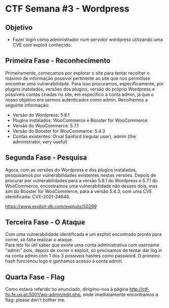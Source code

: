 # CTF Semana #3 - Wordpress

## Objetivo

- Fazer login como administrador num servidor wordpress utilizando uma CVE com exploit conhecido.

## Primeira Fase - Reconhecimento

Primeiramente, começamos por explorar o site para tentar recolher o máximo de informação possível pertinente ao site que nos permitisse encontrar uma vulnerabilidade. Para isso procuramos, especificamente, por plugins instalados, versões dos plugins, versão do próprio Wordpress e possíveis contas criadas no site, em específico a conta admin, já que o nosso objetivo era sermos autenticados como admin. Recolhemos a seguinte informação:

- Versão do Wordpress: 5.8.1
- Plugins instalados: WooCommerce e Booster for WooCommerce
- Versão do WooCommerce: 5.7.1
- Versão do Booster for WooCommerce: 5.4.3
- Contas existentes: Orval Sanford (regular user), admin (the administrator, very useful)

## Segunda Fase - Pesquisa

Agora, com as versões do Wordpress e dos plugins instalados, pesquisamos por vulnerabilidades existentes nestas versões. Depois de procurar por vulnerabilidades para a versão 5.8.1 do Wordpress e 5.7.1 do WooCommerce, encontramos uma vulnerabilidade não desses dois, mas sim do Booster for WooCommerce, para a versão 5.4.3, com uma CVE identificada: CVE-2021-34646.

https://www.exploit-db.com/exploits/50299


## Terceira Fase - O Ataque

Com uma vulnerabilidade identificada e um exploit encontrado pronto para correr, só falta realizar o ataque.  
Para isto foi útil saber que existe uma conta administrativa com username "admin" pois, depois de correr o exploit, só precisamos de tentar dar log in na conta admin com 1 dos 3 possíveis hashes como password. 
O primeiro hash funcionou logo e ganhamos acesso à conta admin. 

## Quarta Fase - Flag

Como estava referido no enunciado, dirigimo-nos à página http://ctf-fsi.fe.up.pt:5001/wp-admin/edit.php, onde imediatamente encontramos a flag: please don't bother me.
